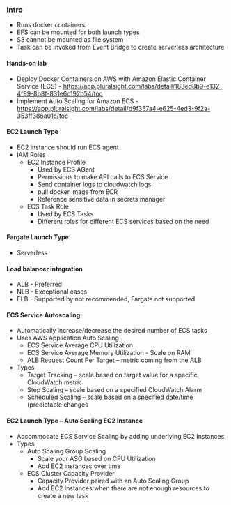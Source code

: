 ### Intro
- Runs docker containers
- EFS can be mounted for both launch types
- S3 cannot be mounted as file system
- Task can be invoked from Event Bridge to create serverless architecture

#### Hands-on lab
- Deploy Docker Containers on AWS with Amazon Elastic Container Service (ECS) - https://app.pluralsight.com/labs/detail/183ed8b9-e132-4f99-8b8f-831e6c192b54/toc
- Implement Auto Scaling for Amazon ECS - https://app.pluralsight.com/labs/detail/d9f357a4-e625-4ed3-9f2a-353ff386a01c/toc

#### EC2 Launch Type
- EC2 instance should run ECS agent
- IAM Roles
  - EC2 Instance Profile
    - Used by ECS AGent
    - Permissions to make API calls to ECS Service
    - Send container logs to cloudwatch logs
    - pull docker image from ECR
    - Reference sensitive data in secrets manager
  - ECS Task Role
    - Used by ECS Tasks
    - Different roles for different ECS services based on the need

#### Fargate Launch Type
- Serverless

#### Load balancer integration
- ALB - Preferred
- NLB - Exceptional cases
- ELB - Supported by not recommended, Fargate not supported

#### ECS Service Autoscaling
- Automatically increase/decrease the desired number of ECS tasks
- Uses AWS Application Auto Scaling
   - ECS Service Average CPU Utilization
   - ECS Service Average Memory Utilization - Scale on RAM
   - ALB Request Count Per Target – metric coming from the ALB 
 - Types
   - Target Tracking – scale based on target value for a specific CloudWatch metric
   - Step Scaling – scale based on a specified CloudWatch Alarm
   - Scheduled Scaling – scale based on a specified date/time (predictable changes


#### EC2 Launch Type – Auto Scaling EC2 Instance
- Accommodate ECS Service Scaling by adding underlying EC2 Instances
- Types
  - Auto Scaling Group Scaling
    - Scale your ASG based on CPU Utilization
    - Add EC2 instances over time
  - ECS Cluster Capacity Provider
    - Capacity Provider paired with an Auto Scaling Group
    - Add EC2 Instances when there are not enough resources to create a new task
